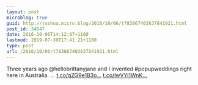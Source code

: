 ```yaml
---
layout: post
microblog: true
guid: http://joshua.micro.blog/2016/10/06/t783867403637841921.html
post_id: 34847
date: 2016-10-06T14:12:07+1100
lastmod: 2019-07-30T17:41:21+1100
type: post
url: /2016/10/06/t783867403637841921.html
---
```

Three years ago @hellobrittanyjane and I invented #popupweddings right here in Australia. … [t.co/qZG9e1B3o...](https://t.co/qZG9e1B3o6) [t.co/lwVYi1WnK...](https://t.co/lwVYi1WnKU)

